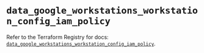 # `data_google_workstations_workstation_config_iam_policy`

Refer to the Terraform Registry for docs: [`data_google_workstations_workstation_config_iam_policy`](https://registry.terraform.io/providers/hashicorp/google-beta/5.36.0/docs/data-sources/google_workstations_workstation_config_iam_policy).
